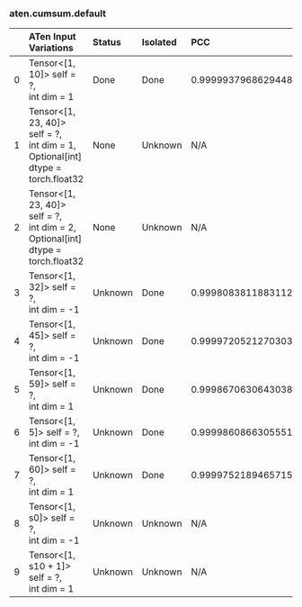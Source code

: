 ### aten.cumsum.default
|    | ATen Input Variations                                                                | Status   | Isolated   | PCC                | Host   |
|---:|:-------------------------------------------------------------------------------------|:---------|:-----------|:-------------------|:-------|
|  0 | Tensor<[1, 10]> self = ?,<br>int dim = 1                                             | Done     | Done       | 0.9999937968629448 | 0      |
|  1 | Tensor<[1, 23, 40]> self = ?,<br>int dim = 1,<br>Optional[int] dtype = torch.float32 | None     | Unknown    | N/A                | N/A    |
|  2 | Tensor<[1, 23, 40]> self = ?,<br>int dim = 2,<br>Optional[int] dtype = torch.float32 | None     | Unknown    | N/A                | N/A    |
|  3 | Tensor<[1, 32]> self = ?,<br>int dim = -1                                            | Unknown  | Done       | 0.9998083811883112 | 0      |
|  4 | Tensor<[1, 45]> self = ?,<br>int dim = -1                                            | Unknown  | Done       | 0.9999720521270303 | 0      |
|  5 | Tensor<[1, 59]> self = ?,<br>int dim = 1                                             | Unknown  | Done       | 0.9998670630643038 | 0      |
|  6 | Tensor<[1, 5]> self = ?,<br>int dim = -1                                             | Unknown  | Done       | 0.9999860866305551 | 0      |
|  7 | Tensor<[1, 60]> self = ?,<br>int dim = 1                                             | Unknown  | Done       | 0.9999752189465715 | 0      |
|  8 | Tensor<[1, s0]> self = ?,<br>int dim = -1                                            | Unknown  | Unknown    | N/A                | N/A    |
|  9 | Tensor<[1, s10 + 1]> self = ?,<br>int dim = 1                                        | Unknown  | Unknown    | N/A                | N/A    |

